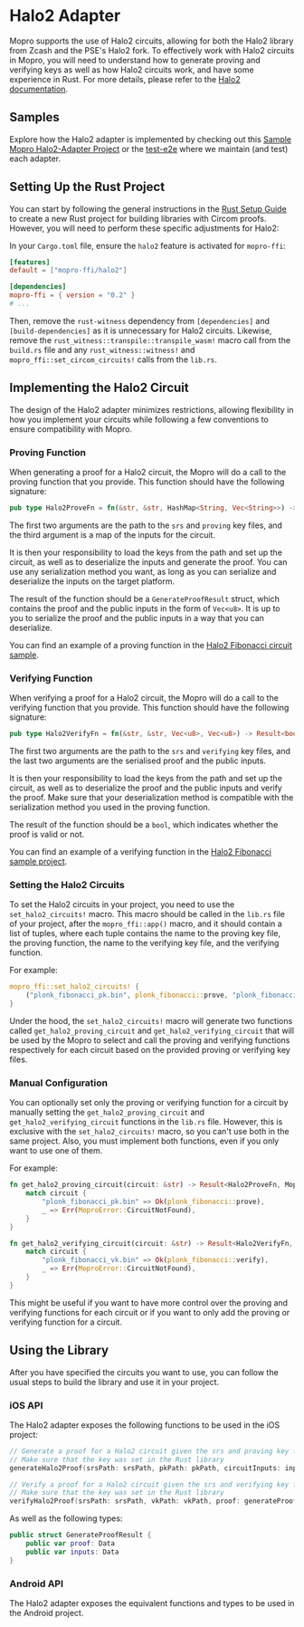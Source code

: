 # Halo2 Adapter

Mopro supports the use of Halo2 circuits, allowing for both the Halo2 library from Zcash and the PSE's Halo2 fork. To effectively work with Halo2 circuits in Mopro, you will need to understand how to generate proving and verifying keys as well as how Halo2 circuits work, and have some experience in Rust. For more details, please refer to the [Halo2 documentation](https://zcash.github.io/halo2/).

## Samples

Explore how the Halo2 adapter is implemented by checking out this [Sample Mopro Halo2-Adapter Project](https://github.com/zkmopro/halo2-app) or the [test-e2e](https://github.com/zkmopro/mopro/tree/main/test-e2e) where we maintain (and test) each adapter.

## Setting Up the Rust Project

You can start by following the general instructions in the [Rust Setup Guide](/setup/rust-setup.md) to create a new Rust project for building libraries with Circom proofs. However, you will need to perform these specific adjustments for Halo2:

In your `Cargo.toml` file, ensure the `halo2` feature is activated for `mopro-ffi`:

```toml
[features]
default = ["mopro-ffi/halo2"]

[dependencies]
mopro-ffi = { version = "0.2" }
# ...
```

Then, remove the `rust-witness` dependency from `[dependencies]` and `[build-dependencies]` as it is unnecessary for Halo2 circuits.
Likewise, remove the `rust_witness::transpile::transpile_wasm!` macro call from the `build.rs` file and any `rust_witness::witness!` and `mopro_ffi::set_circom_circuits!` calls from the `lib.rs`.

## Implementing the Halo2 Circuit

The design of the Halo2 adapter minimizes restrictions, allowing flexibility in how you implement your circuits while following a few conventions to ensure compatibility with Mopro.

### Proving Function

When generating a proof for a Halo2 circuit, the Mopro will do a call to the proving function that you provide. This function should have the following signature:

```rust
pub type Halo2ProveFn = fn(&str, &str, HashMap<String, Vec<String>>) -> Result<GenerateProofResult, Box<dyn std::error::Error>>;
```

The first two arguments are the path to the `srs` and `proving` key files, and the third argument is a map of the inputs for the circuit.

It is then your responsibility to load the keys from the path and set up the circuit, as well as to deserialize the inputs and generate the proof. You can use any serialization method you want, as long as you can serialize and deserialize the inputs on the target platform.

The result of the function should be a `GenerateProofResult` struct, which contains the proof and the public inputs in the form of `Vec<u8>`. It is up to you to serialize the proof and the public inputs in a way that you can deserialize.

You can find an example of a proving function in the [Halo2 Fibonacci circuit sample](https://github.com/ElusAegis/halo2-fibonacci-sample/blob/main/src/lib.rs).

### Verifying Function

When verifying a proof for a Halo2 circuit, the Mopro will do a call to the verifying function that you provide. This function should have the following signature:

```rust
pub type Halo2VerifyFn = fn(&str, &str, Vec<u8>, Vec<u8>) -> Result<bool, Box<dyn std::error::Error>>;
```

The first two arguments are the path to the `srs` and `verifying` key files, and the last two arguments are the serialised proof and the public inputs.

It is then your responsibility to load the keys from the path and set up the circuit, as well as to deserialize the proof and the public inputs and verify the proof. 
Make sure that your deserialization method is compatible with the serialization method you used in the proving function.

The result of the function should be a `bool`, which indicates whether the proof is valid or not.

You can find an example of a verifying function in the [Halo2 Fibonacci sample project](https://github.com/ElusAegis/halo2-fibonacci-sample/blob/main/src/lib.rs).

### Setting the Halo2 Circuits

To set the Halo2 circuits in your project, you need to use the `set_halo2_circuits!` macro. This macro should be called in the `lib.rs` file of your project, after the `mopro_ffi::app()` macro, and it should contain a list of tuples, where each tuple contains the name to the proving key file, the proving function, the name to the verifying key file, and the verifying function.

For example:

```rust
mopro_ffi::set_halo2_circuits! {
    ("plonk_fibonacci_pk.bin", plonk_fibonacci::prove, "plonk_fibonacci_vk.bin", plonk_fibonacci::verify),
}
```

Under the hood, the `set_halo2_circuits!` macro will generate two functions called `get_halo2_proving_circuit` and `get_halo2_verifying_circuit` that will be used by the Mopro to select and call the proving and verifying functions respectively for each circuit based on the provided proving or verifying key files.

### Manual Configuration

You can optionally set only the proving or verifying function for a circuit by manually setting the `get_halo2_proving_circuit` and `get_halo2_verifying_circuit` functions in the `lib.rs` file. However, this is exclusive with the `set_halo2_circuits!` macro, so you can't use both in the same project. Also, you must implement both functions, even if you only want to use one of them.

For example:

```rust
fn get_halo2_proving_circuit(circuit: &str) -> Result<Halo2ProveFn, MoproError> {
    match circuit {
        "plonk_fibonacci_pk.bin" => Ok(plonk_fibonacci::prove),
        _ => Err(MoproError::CircuitNotFound),
    }
}

fn get_halo2_verifying_circuit(circuit: &str) -> Result<Halo2VerifyFn, MoproError> {
    match circuit {
        "plonk_fibonacci_vk.bin" => Ok(plonk_fibonacci::verify),
        _ => Err(MoproError::CircuitNotFound),
    }
}
```

This might be useful if you want to have more control over the proving and verifying functions for each circuit or if you want to only add the proving or verifying function for a circuit.

## Using the Library

After you have specified the circuits you want to use, you can follow the usual steps to build the library and use it in your project.

### iOS API

The Halo2 adapter exposes the following functions to be used in the iOS project:

```swift
// Generate a proof for a Halo2 circuit given the srs and proving key files, as well as the circuit inputs
// Make sure that the key was set in the Rust library
generateHalo2Proof(srsPath: srsPath, pkPath: pkPath, circuitInputs: inputs) -> GenerateProofResult

// Verify a proof for a Halo2 circuit given the srs and verifying key files, as well as the proof and public inputs
// Make sure that the key was set in the Rust library
verifyHalo2Proof(srsPath: srsPath, vkPath: vkPath, proof: generateProofResult.proof, publicInput: generateProofResult.inputs) -> Bool
```

As well as the following types:

```swift
public struct GenerateProofResult {
    public var proof: Data
    public var inputs: Data
}
```

### Android API

The Halo2 adapter exposes the equivalent functions and types to be used in the Android project. 


